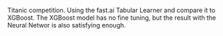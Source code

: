 Titanic competition. Using the fast.ai Tabular Learner and compare it to XGBoost. The XGBoost model has no fine tuning, but the result with the Neural Networ is also satisfying enough.
